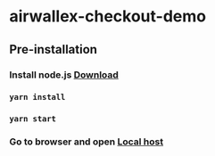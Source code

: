 # airwallex-checkout-demo

## Pre-installation

### Install node.js [Download](https://nodejs.org/en/)

### `yarn install`

### `yarn start`

### Go to browser and open [Local host](http://localhost:5000)
